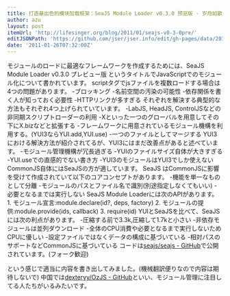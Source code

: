 ```yaml
---
title: 打造最出色的模块加载框架：SeaJS Module Loader v0.3.0 预览版 - 岁月如歌
author: azu
layout: post
itemUrl: 'http://lifesinger.org/blog/2011/01/seajs-v0-3-0pre/'
editJSONPath: 'https://github.com/jser/jser.info/edit/gh-pages/data/2011/01/index.json'
date: '2011-01-26T07:32:00Z'
---
```

モジュールのロードに最適なフレームワークを作成するためには、SeaJS Module Loader v0.3.0 プレビュー版 というタイトルでJavaScriptでのモジュール化について書かれています。
scriptタグでjsファイルを複数ロードする場合は4つの問題があります。
-ブロッキング
-名前空間の汚染の可能性
-依存関係を書く人が知っておく必要性
-HTTPリンクが多すぎる
それぞれを解決する典型的な方法もそれぞれ4つ上げられていています。
-LabJS, HeadJS, ControlJSなどの非同期スクリプトローダーの利用
-Xといった一つのグローバルを用意してその下にX.bizなどと拡張する
-フレームワークに用意されているモジュール機構を利用する。(YUI3ならYUI.add,YUI.use)
-一つのファイルとしてマージする
YUI3における解決方法が紹介されてるが、YUI3にはまだ改善点があると述べています。
-モジュール管理機構が冗長過ぎる
-YUIのファイルサイズ自体が大きすぎる
-YUI.useでの直感的でない書き方
-YUI3のモジュールはYUI3でしか使えない
CommonJS自体にはSeaJSの方が適しています。
SeaJS はCommonJSに影響を受けて作成されていて以下のコアコンセプトがあります。
-機能を単一なものとして分離
-モジュールのパスとファイル名で識別(別途指定しなくてもいい)
-必要となるまでは実行しない
SeaJS Module Loaderには次のAPIがあります。
1\. モジュール宣言:module.declare(id?, deps, factory)
2\. モジュールの提供:module.provide(ids, callback)
3\. require(id)
YUIとSeaJSを比べて、SeaJS には次の利点があります。
-圧縮する前で3.3k,圧縮して1.7kと小さい
-非依存モジュールは並列ダウンロード
-全体のCPU消費や必要となるまで実行しないためCPUに優しい
-設定ファイルではなくデータの構成に基づいている
-相対パスのサポートなどCommonJSに基づいている
コードは[seajs/seajs - GitHub](https://github.com/seajs/seajs "seajs/seajs - GitHub")で公開されています。(フォーク歓迎)

という感じで適当に内容を書き出してみました。(機械翻訳便りなので内容は期待しないで)
中国では[dexteryy/OzJS - GitHub](https://github.com/dexteryy/OzJS "dexteryy/OzJS - GitHub")といい、モジュール管理に注目してる人たちがいるみたいです。
